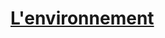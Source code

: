 ﻿---
!LinkItem
Link: environment_hd.md
NameLink: <!--NameLink-->[L'environnement](hd_environment.md)<!--/NameLink-->
Id: adventure_hd.md#lenvironnement
ParentLink: adventure_hd.md#partir-à-laventure
Name: L'environnement
ParentName: Partir à l'aventure
Attributes:
  NameLink: "[L'environnement](hd_environment.md)"
  Markdown: >+
    ## <!--NameLink-->[L'environnement](hd_environment.md)<!--/NameLink-->

AttributesDictionary: >+
  NameLink: "[L'environnement](hd_environment.md)"

  Markdown: >+

    ## <!--NameLink-->[L'environnement](hd_environment.md)<!--/NameLink-->



---




# [L'environnement](hd_environment.md)



